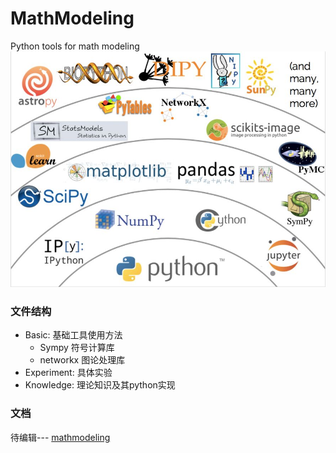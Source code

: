 # MathModeling
Python tools for math modeling
![python-libs](./resources/python_libs.jpg)
### 文件结构
- Basic: 基础工具使用方法
  - Sympy
    符号计算库
  - networkx
    图论处理库
- Experiment: 具体实验
- Knowledge: 理论知识及其python实现

### 文档
待编辑---
[mathmodeling](https://mathmodeling.readthedocs.io/zh_CN/latest/)
